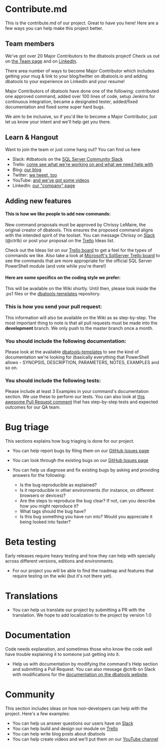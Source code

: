 ﻿# Contribute.md
This is the contribute.md of our project. Great to have you here! Here are a few ways you can help make this project better.

## Team members

We've got over 20 Major Contributors to the dbatools project! Check us out on [the Team page]((https://dbatools.io/team) ) and on [LinkedIn](https://www.linkedin.com/vsearch/p?f_CC=15211157).

There area number of ways to become Major Contributor which includes getting your mug & link to your blog/twitter on dbatools.io and adding dbatools to your experience on LinkedIn and your resume! 

Major Contributors of dbatools have done one of the following: contributed one approved command, added over 100 lines of code, setup Jenkins for continuous integration, became a designated tester, added/fixed documentation and fixed some super hard bugs. 

We aim to be inclusive, so if you'd like to become a Major Contributor, just let us know your intent and we'll help get you there.

## Learn & Hangout

Want to join the team or just come hang out? You can find us here

* Slack: #dbatools on the [SQL Server Community Slack](https://dbatools.io/slack)
* Trello: [come see what we're working on and what we need help with](https://dbatools.io/trello)
* Blog: [our blog](https://dbatools.io/blog)
* Twitter: [we tweet, too](https://dbatools.io/twitter)
* YouTube: [and we've got some videos](https://dbatools.io/youtube)
* LinkedIn: [our "company" page](https://www.linkedin.com/vsearch/p?f_CC=15211157)

## Adding new features

#### This is how we like people to add new commands: 
New command proposals must be approved by Chrissy LeMaire, the original creator of dbatools. This ensures the proposed command aligns with the intended spirit of the toolset. You can message Chrissy on [Slack](https://dbatools.io/slack) (@ctrlb) or post your proposal on the [Trello](https://dbatools.io/trello) Ideas list.

Check out the Ideas list on our [Trello board](https://dbatools.io/trello) to get a feel for the types of commands we like. Also take a look at [Microsoft's SqlServer Trello board](https://sqlps.io/vote) to see the commands that are more appropriate for the official SQL Server PowerShell module (and vote while you're there!)

#### Here are some specifics on the coding style we prefer:   

This will be available on the Wiki shortly. Until then, please look inside the .ps1 files or the [dbatools-templates](https://github.com/sqlcollaborative/dbatools-templates) repository.

### This is how you send your pull request:

This information will also be available on the Wiki as as step-by-step. The most important thing to note is that all pull requests must be made into the **development** branch. We only push to the master branch once a month.

### You should include the following documentation:

Please look at the available [dbatools-templates](https://github.com/sqlcollaborative/dbatools-templates) to see the kind of documentation we're looking for (basically everything that PowerShell allows - SYNOPSIS, DESCRIPTION, PARAMETERS, NOTES, EXAMPLES and so on.
        
### You should include the following tests:

Please include at least 3 Examples in your command's documentation section. We use these to perform our tests. You can also look at [this awesome Pull Request comment](https://github.com/sqlcollaborative/dbatools/pull/254#issuecomment-253355070) that has step-by-step tests and expected outcomes for our QA team.

# Bug triage

This sections explains how bug triaging is done for our project. 

* You can help report bugs by filing them on our [GitHub Issues page](https://github.com/sqlcollaborative/dbatools/issues)
* You can look through the existing bugs on our [GitHub Issues page](https://github.com/sqlcollaborative/dbatools/issues)
* You can help us diagnose and fix existing bugs by asking and providing answers for the following:

  * Is the bug reproducible as explained?   
  * Is it reproducible in other environments (for instance, on different browsers or devices)?   
  * Are the steps to reproduce the bug clear? If not, can you describe how you might reproduce it?  
  * What tags should the bug have?  
  * Is this bug something you have run into? Would you appreciate it being looked into faster? 


# Beta testing

Early releases require heavy testing and how they can help with specially across different versions, editions and environments.

* For our project you will be able to find the roadmap and features that require
testing on the wiki (but it's not there yet).

# Translations

* You can help us translate our project by submitting a PR with the translation. We hope to add localization to the project by version 1.0

# Documentation

Code needs explanation, and sometimes those who know the code well have trouble explaining it to someone just getting into it. 

* Help us with documentation by modifying the command's Help section and submitting a Pull Request. You can also message @ctrlb on Slack with modifications for the [documentation on the dbatools website](https://dbatools.io/commands).

# Community 
This section includes ideas on how non-developers can help with the project. Here's a few examples:

* You can help us answer questions our users have on [Slack](https://dbatools.io/slack)
* You can help build and design our module on [Trello](https://dbatools.io/trello)
* You can help write blog posts about dbatools
* You can help create videos and we'll put them on our [YouTube channel](https://dbatools.io/youtube)